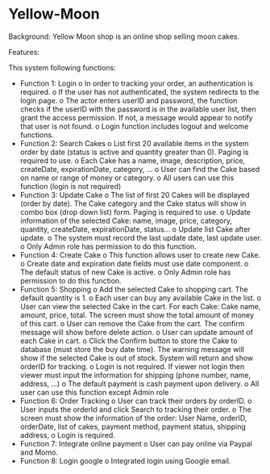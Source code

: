 # Yellow-Moon
Background: Yellow Moon shop is an online shop selling moon cakes. 

Features:

This system following functions:
- Function 1: Login
o In order to tracking your order, an authentication is required.
o If the user has not authenticated, the system redirects to the login page.
o The actor enters userID and password, the function checks if the userID with the password is in the
available user list, then grant the access permission. If not, a message would appear to notify that user is
not found.
o Login function includes logout and welcome functions.
- Function 2: Search Cakes
o List first 20 available items in the system order by date (status is active and quantity greater than 0). Paging
is required to use.
o Each Cake has a name, image, description, price, createDate, expirationDate, category, …
o User can find the Cake based on name or range of money or category.
o All users can use this function (login is not required)
- Function 3: Update Cake
o The list of first 20 Cakes will be displayed (order by date). The Cake category and the Cake status will show
in combo box (drop down list) form. Paging is required to use.
o Update information of the selected Cake: name, image, price, category, quantity, createDate,
expirationDate, status...
o Update list Cake after update.
o The system must record the last update date, last update user.
o Only Admin role has permission to do this function.
- Function 4: Create Cake
o This function allows user to create new Cake.
o Create date and expiration date fields must use date component.
o The default status of new Cake is active.
o Only Admin role has permission to do this function.
- Function 5: Shopping
o Add the selected Cake to shopping cart. The default quantity is 1.
o Each user can buy any available Cake in the list.
o User can view the selected Cake in the cart. For each Cake: Cake name, amount, price, total. The screen
must show the total amount of money of this cart.
o User can remove the Cake from the cart. The confirm message will show before delete action.
o User can update amount of each Cake in cart.
o Click the Confirm button to store the Cake to database (must store the buy date time). The warning
message will show if the selected Cake is out of stock. System will return and show orderID for tracking.
o Login is not required. If viewer not login then viewer must input the information for shipping (phone
number, name, address, …)
o The default payment is cash payment upon delivery.
o All user can use this function except Admin role
- Function 6: Order Tracking
o User can track their orders by orderID.
o User inputs the orderId and click Search to tracking their order.
o The screen must show the information of the order: User Name, orderID, orderDate, list of cakes, payment
method, payment status, shipping address,
o Login is required.
- Function 7: Integrate online payment
o User can pay online via Paypal and Momo.
- Function 8: Login google
o Integrated login using Google email.
